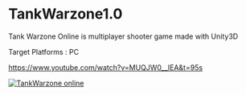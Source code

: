 # TankWarzone1.0
Tank Warzone Online is multiplayer shooter game made with Unity3D

Target Platforms : PC

https://www.youtube.com/watch?v=MUQJW0__IEA&t=95s

[![TankWarzone online](https://img.youtube.com/vi/MUQJW0__IEA/0.jpg)](https://www.youtube.com/watch?v=MUQJW0__IEA "TankWarzone online")
